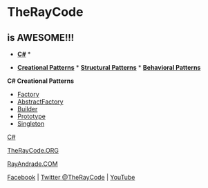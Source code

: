 # TheRayCode
## is AWESOME!!!

* **[C#](../README.md)** * 

* **[Creational Patterns](../Creational/README.md)** * **[Structural Patterns](../Structural/README.md)** * **[Behavioral Patterns](../Behavioral/README.md)**

**C# Creational Patterns**

 * [Factory](./Factory/README.md)
 * [AbstractFactory](./AbstractFactory/README.md)
 * [Builder](./Creational/Builder/README.md)
 * [Prototype](./Creational/Prototype/README.md)
 * [Singleton](./Singleton/README.md)

[C#](./Cshap/README.md) 

[TheRayCode.ORG](https://www.TheRayCode.org)

[RayAndrade.COM](https://www.RayAndrade.com)

[Facebook](https://www.facebook.com/TheRayCode/) | [Twitter @TheRayCode](https://www.twitter.com/TheRayCode/) | [YouTube](https://www.youtube.com/AndradeRay/)

